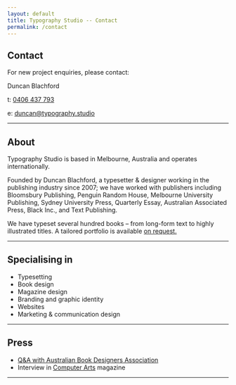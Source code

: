 ```yaml
---
layout: default
title: Typography Studio -- Contact
permalink: /contact
---
```


<div class="contact-wrapper">
	<div class="custom-container ">
		<h2>Contact</h2>
		<p>For new project enquiries, please contact:</p>
		<div class="contact-details">
			<p>Duncan Blachford</p>
			<p>t: <a href="tel:0406437793">0406 437 793</a></p>
			<p>e: <a href="mailto:duncan@typography.studio">duncan@typography.studio</a></p>
		</div>
		<hr>
		<h2>About</h2>
		<p>Typography Studio is based in Melbourne, Australia and operates internationally. </p>
		<p>Founded by Duncan Blachford, a typesetter & designer working in the publishing industry since 2007; we have worked with publishers including Bloomsbury Publishing, Penguin Random House, Melbourne University Publishing, Sydney University Press, Quarterly Essay, Australian Associated Press, Black Inc., and Text Publishing.</p>
		<p>We have typeset several hundred books – from long-form text to highly illustrated titles.  A tailored portfolio is available <a href="mailto:duncan@typography.studio">on request.</a></p>
		<hr>
		<h2>Specialising in</h2>
		<ul>
			<li>Typesetting</li>
			<li>Book design</li>
			<li>Magazine design</li>
			<li>Branding and graphic identity</li>
			<li>Websites</li>
			<li>Marketing & communication design</li>
		</ul>
		<hr>
		<h2>Press</h2>
		<ul>
			<li><a href="https://abda.com.au/2017/10/12/q-a-with-duncan-blachford/">Q&A with Australian Book Designers Association</a></li>
			<li>Interview in <a href="https://www.creativebloq.com/features/4-ways-to-go-freelance">Computer Arts</a> magazine</li>
		</ul>
		<hr>
	</div>
</div>